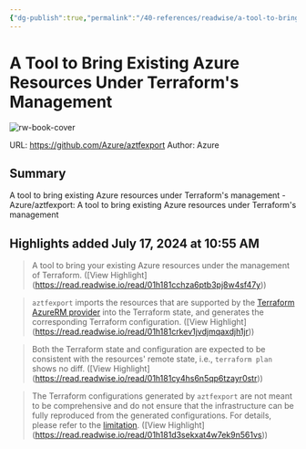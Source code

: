 ```yaml
---
{"dg-publish":true,"permalink":"/40-references/readwise/a-tool-to-bring-existing-azure-resources-under-terraform-s-management/","tags":["rw/articles"]}
---
```


# A Tool to Bring Existing Azure Resources Under Terraform's Management

![rw-book-cover](https://opengraph.githubassets.com/24e399a1761e19aa92edcba30a8f779ec05e98d2750a02336425da5698742e79/Azure/aztfexport)
  
URL: https://github.com/Azure/aztfexport
Author: Azure

## Summary

A tool to bring existing Azure resources under Terraform's management - Azure/aztfexport: A tool to bring existing Azure resources under Terraform's management

## Highlights added July 17, 2024 at 10:55 AM
>A tool to bring your existing Azure resources under the management of Terraform. ([View Highlight] (https://read.readwise.io/read/01h181cchza6ptb3pj8w4sf47y))


>`aztfexport` imports the resources that are supported by the [Terraform AzureRM provider](https://github.com/hashicorp/terraform-provider-azurerm) into the Terraform state, and generates the corresponding Terraform configuration. ([View Highlight] (https://read.readwise.io/read/01h181crkev1jvdjmqaxdjh1jr))


>Both the Terraform state and configuration are expected to be consistent with the resources' remote state, i.e., `terraform plan` shows no diff. ([View Highlight] (https://read.readwise.io/read/01h181cy4hs6n5qp6tzayr0str))


>The Terraform configurations generated by `aztfexport` are not meant to be comprehensive and do not ensure that the infrastructure can be fully reproduced from the generated configurations. For details, please refer to the [limitation](https://github.com/Azure/aztfexport#limitation). ([View Highlight] (https://read.readwise.io/read/01h181d3sekxat4w7ek9n561vs))


